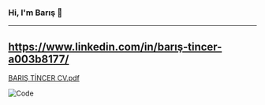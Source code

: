 ### Hi, I'm Barış 👋
----
https://www.linkedin.com/in/barış-tincer-a003b8177/
----
[BARIŞ TİNCER CV.pdf](https://github.com/BarisTincer/BarisTincer/files/7966859/BARIS.TINCER.CV.pdf)

![Code](https://user-images.githubusercontent.com/91785174/151720084-fcb2fadc-63f8-4d34-a0ab-5878d1c95ef4.png)


<!--
**BarisTincer/BarisTincer** is a ✨ _special_ ✨ repository because its `README.md` (this file) appears on your GitHub profile.

Here are some ideas to get you started:

- 🔭 I’m currently working on ...
- 🌱 I’m currently learning ...
- 👯 I’m looking to collaborate on ...
- 🤔 I’m looking for help with ...
- 💬 Ask me about ...
- 📫 How to reach me: ...
- 😄 Pronouns: ...
- ⚡ Fun fact: ...
-->
